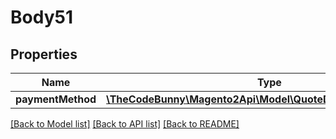 # Body51

## Properties
Name | Type | Description | Notes
------------ | ------------- | ------------- | -------------
**paymentMethod** | [**\TheCodeBunny\Magento2Api\Model\QuoteDataPaymentInterface**](QuoteDataPaymentInterface.md) |  | [optional] 

[[Back to Model list]](../README.md#documentation-for-models) [[Back to API list]](../README.md#documentation-for-api-endpoints) [[Back to README]](../README.md)


